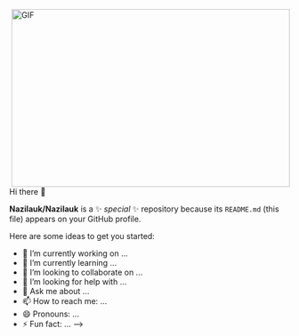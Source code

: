  <img align="right" alt="GIF" src="https://github.com/nazilauk/nazilauk/blob/main/code.gif?raw=true" width="500" height="320" />


Hi there 👋

**Nazilauk/Nazilauk** is a ✨ _special_ ✨ repository because its `README.md` (this file) appears on your GitHub profile.

Here are some ideas to get you started:

- 🔭 I’m currently working on ...
- 🌱 I’m currently learning ...
- 👯 I’m looking to collaborate on ...
- 🤔 I’m looking for help with ...
- 💬 Ask me about ...
- 📫 How to reach me: ...
- 😄 Pronouns: ...
- ⚡ Fun fact: ...
-->
